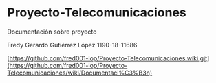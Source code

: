 # Proyecto-Telecomunicaciones
Documentación sobre proyecto 


Fredy Gerardo Gutiérrez López
1190-18-11686

[https://github.com/fred001-lop/Proyecto-Telecomunicaciones.wiki.git](https://github.com/fred001-lop/Proyecto-Telecomunicaciones/wiki/Documentaci%C3%B3n)
